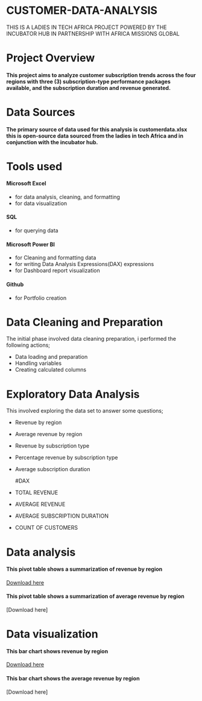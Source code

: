 # CUSTOMER-DATA-ANALYSIS
THIS IS A LADIES IN TECH AFRICA PROJECT POWERED BY THE INCUBATOR HUB IN PARTNERSHIP WITH AFRICA MISSIONS GLOBAL

# Project Overview
#### This project aims to analyze customer subscription trends across the  four regions with three (3) subscription-type performance packages available, and the subscription duration and revenue generated.

# Data Sources
#### The primary source of data used for this analysis is customerdata.xlsx this is open-source data sourced from the ladies in tech Africa and in conjunction with the incubator hub.

# Tools used
#### Microsoft Excel
- for data analysis, cleaning, and formatting
- for data visualization

#### SQL
- for querying data

#### Microsoft Power BI
- for Cleaning and formatting data
- for writing Data Analysis Expressions(DAX) expressions
- for Dashboard  report visualization

#### Github
- for Portfolio creation

# Data Cleaning and Preparation
The initial phase involved data cleaning preparation, i performed the following actions;
- Data loading and preparation
- Handling variables
- Creating calculated columns

# Exploratory Data Analysis
This involved exploring the data set to answer some questions;
- Revenue by region
- Average revenue by region
- Revenue by subscription type
- Percentage revenue by subscription type
- Average subscription duration
  
  #DAX
- TOTAL REVENUE
- AVERAGE REVENUE
- AVERAGE SUBSCRIPTION DURATION
- COUNT OF CUSTOMERS


# Data analysis
#### This pivot table shows a summarization of revenue by region
[Download here](https://docs.google.com/document/d/1bS1sKso_CvzDvMfL4hFwMiTqA_h2JgOe/edit)

#### This pivot table shows a summarization of average revenue by region
[Download here]


# Data visualization
#### This bar chart shows revenue by region
[Download here](https://docs.google.com/document/d/1fyRiwhFOOJirWGItYd4ouJ3ij8WDUhb0/edit)

#### This bar chart shows the average revenue by region
[Download here]



